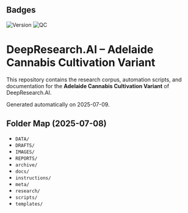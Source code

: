 ## Badges
<!-- Version badge -->
![Version](https://img.shields.io/badge/version-0.1.0-blue?style=flat-square)
![QC](https://img.shields.io/badge/QC-PASS-brightgreen?style=flat-square)


# DeepResearch.AI – Adelaide Cannabis Cultivation Variant

This repository contains the research corpus, automation scripts, and documentation for the **Adelaide Cannabis Cultivation Variant** of DeepResearch.AI.

Generated automatically on 2025-07-09.

## Folder Map (2025-07-08)

* `DATA/`
* `DRAFTS/`
* `IMAGES/`
* `REPORTS/`
* `archive/`
* `docs/`
* `instructions/`
* `meta/`
* `research/`
* `scripts/`
* `templates/`
